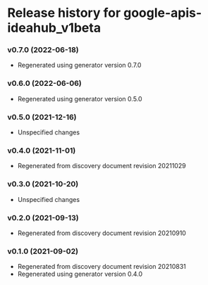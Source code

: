 # Release history for google-apis-ideahub_v1beta

### v0.7.0 (2022-06-18)

* Regenerated using generator version 0.7.0

### v0.6.0 (2022-06-06)

* Regenerated using generator version 0.5.0

### v0.5.0 (2021-12-16)

* Unspecified changes

### v0.4.0 (2021-11-01)

* Regenerated from discovery document revision 20211029

### v0.3.0 (2021-10-20)

* Unspecified changes

### v0.2.0 (2021-09-13)

* Regenerated from discovery document revision 20210910

### v0.1.0 (2021-09-02)

* Regenerated from discovery document revision 20210831
* Regenerated using generator version 0.4.0

